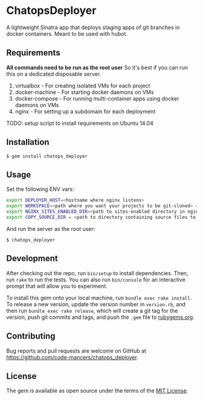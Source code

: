 # ChatopsDeployer

A lightweight Sinatra app that deploys staging apps of git branches
in docker containers. Meant to be used with hubot.

## Requirements

**All commands need to be run as the root user**
So it's best if you can run this on a dedicated disposable server.

1. virtualbox - For creating isolated VMs for each project
3. docker-machine - For starting docker daemons on VMs
2. docker-compose - For running multi-container apps using docker daemons on VMs
4. nginx - For setting up a subdomain for each deployment

TODO: setup script to install requirements on Ubuntu 14.04

## Installation

    $ gem install chatops_deployer

## Usage

Set the following ENV vars:

```bash
export DEPLOYER_HOST=<hostname where nginx listens>
export WORKSPACE=<path where you want your projects to be git-cloned> # default: '/var/www'
export NGINX_SITES_ENABLED_DIR=<path to sites-enabled directory in nginx conf> # default: '/etc/nginx/sites-enabled'
export COPY_SOURCE_DIR = <path to directory containing source files to be copied over to projects> # default: '/etc/chatops_deployer/copy'
```
And run the server as the root user:

    $ chatops_deployer

## Development

After checking out the repo, run `bin/setup` to install dependencies. Then, run `rake` to run the tests. You can also run `bin/console` for an interactive prompt that will allow you to experiment.

To install this gem onto your local machine, run `bundle exec rake install`. To release a new version, update the version number in `version.rb`, and then run `bundle exec rake release`, which will create a git tag for the version, push git commits and tags, and push the `.gem` file to [rubygems.org](https://rubygems.org).

## Contributing

Bug reports and pull requests are welcome on GitHub at https://github.com/code-mancers/chatops_deployer.


## License

The gem is available as open source under the terms of the [MIT License](http://opensource.org/licenses/MIT).

